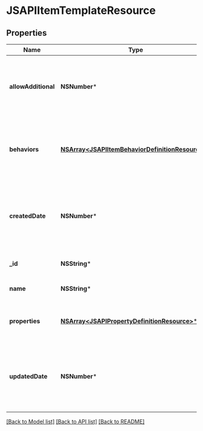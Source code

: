 # JSAPIItemTemplateResource

## Properties
Name | Type | Description | Notes
------------ | ------------- | ------------- | -------------
**allowAdditional** | **NSNumber*** | Whether to allow additional properties beyond those specified or not | [optional] 
**behaviors** | [**NSArray&lt;JSAPIItemBehaviorDefinitionResource&gt;***](JSAPIItemBehaviorDefinitionResource.md) | The customized behaviors that are required or default for this type of item | [optional] 
**createdDate** | **NSNumber*** | The date/time this resource was created in seconds since unix epoch | [optional] 
**_id** | **NSString*** | The id of the template | [optional] 
**name** | **NSString*** | The name of the template | 
**properties** | [**NSArray&lt;JSAPIPropertyDefinitionResource&gt;***](JSAPIPropertyDefinitionResource.md) | The customized properties that are present | [optional] 
**updatedDate** | **NSNumber*** | The date/time this resource was last updated in seconds since unix epoch | [optional] 

[[Back to Model list]](../README.md#documentation-for-models) [[Back to API list]](../README.md#documentation-for-api-endpoints) [[Back to README]](../README.md)


